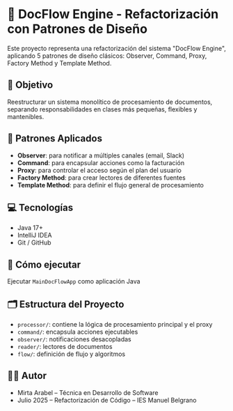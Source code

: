 # 📄 DocFlow Engine - Refactorización con Patrones de Diseño

Este proyecto representa una refactorización del sistema "DocFlow Engine", aplicando 5 patrones de diseño clásicos: Observer, Command, Proxy, Factory Method y Template Method.

## 🎯 Objetivo

Reestructurar un sistema monolítico de procesamiento de documentos, separando responsabilidades en clases más pequeñas, flexibles y mantenibles.

## 🧱 Patrones Aplicados

- **Observer**: para notificar a múltiples canales (email, Slack)
- **Command**: para encapsular acciones como la facturación
- **Proxy**: para controlar el acceso según el plan del usuario
- **Factory Method**: para crear lectores de diferentes fuentes
- **Template Method**: para definir el flujo general de procesamiento

## 💻 Tecnologías

- Java 17+
- IntelliJ IDEA
- Git / GitHub

## 🚀 Cómo ejecutar
Ejecutar `MainDocFlowApp` como aplicación Java

## 🗂️ Estructura del Proyecto

- `processor/`: contiene la lógica de procesamiento principal y el proxy
- `command/`: encapsula acciones ejecutables
- `observer/`: notificaciones desacopladas
- `reader/`: lectores de documentos
- `flow/`: definición de flujo y algoritmos

## 👩‍💻 Autor

- Mirta Arabel – Técnica en Desarrollo de Software
- Julio 2025 – Refactorización de Código – IES Manuel Belgrano
